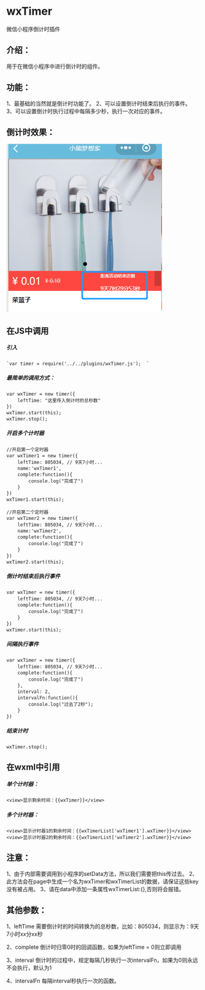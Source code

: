 # wxTimer
微信小程序倒计时插件

## 介绍：
用于在微信小程序中进行倒计时的组件。  

## 功能：  
1、最基础的当然就是倒计时功能了。
2、可以设置倒计时结束后执行的事件。
3、可以设置倒计时执行过程中每隔多少秒，执行一次对应的事件。

## 倒计时效果：  

![](https://raw.githubusercontent.com/caiya/wxTimer/master/1.png)

## 在JS中调用
##### 引入  
    `var timer = require('../../plugins/wxTimer.js');  `

##### 最简单的调用方式： 

```
var wxTimer = new timer({
    leftTime: "这里传入倒计时的总秒数"
})
wxTimer.start(this);
wxTimer.stop();
``` 
##### 开启多个计时器  
```
//开启第一个定时器
var wxTimer1 = new timer({
    leftTime: 805034, // 9天7小时...
    name:'wxTimer1',
    complete:function(){
        console.log("完成了")
    }
})
wxTimer1.start(this);

//开启第二个定时器
var wxTimer2 = new timer({
    leftTime: 805034, // 9天7小时...
    name:'wxTimer2',
    complete:function(){
        console.log("完成了")
    }
})
wxTimer2.start(this);

```

##### 倒计时结束后执行事件 

```
var wxTimer = new timer({
    leftTime: 805034, // 9天7小时...
    complete:function(){
        console.log("完成了")
    }
})
wxTimer.start(this);
``` 

##### 间隔执行事件  

```
var wxTimer = new timer({
    leftTime: 805034, // 9天7小时...
    complete:function(){
        console.log("完成了")
    },
    interval: 2,
    intervalFn:function(){
        console.log("过去了2秒");
    }
})
```  

##### 结束计时  

```
wxTimer.stop();
```
## 在wxml中引用
##### 单个计时器：

```
<view>显示剩余时间：{{wxTimer}}</view>
```

##### 多个计时器：
```
<view>显示计时器1的剩余时间：{{wxTimerList['wxTimer1'].wxTimer}}</view>
<view>显示计时器2的剩余时间：{{wxTimerList['wxTimer2'].wxTimer}}</view>
```
## 注意： 

1、由于内部需要调用到小程序的setData方法，所以我们需要把this传过去。
2、此方法会在page中生成一个名为wxTimer和wxTimerList的数据，请保证这些key没有被占用。
3、请在data中添加一条属性wxTimerList:{},否则将会报错。

## 其他参数：  

1、leftTime    需要倒计时的时间转换为的总秒数，比如：805034，则显示为：9天7小时xx分xx秒

2、complete     倒计时归零0时的回调函数，如果为leftTime = 0则立即调用

3、interval     倒计时的过程中，规定每隔几秒执行一次intervalFn，如果为0则永远不会执行，默认为1

4、intervalFn   每隔interval秒执行一次的函数。  
